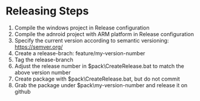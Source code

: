 # Releasing Steps
1) Compile the windows project in Release configuration
2) Compile the adnroid project with ARM platform in Release configuration
3) Specify the current version according to semantic versioning: https://semver.org/
4) Create a release-brach: feature/my-version-number
5) Tag the release-branch
6) Adjust the release number in $pack\CreateRelease.bat to match the above version number
7) Create package with $pack\CreateRelease.bat, but do not commit
8) Grab the package under $pack\my-version-number and release it on github
